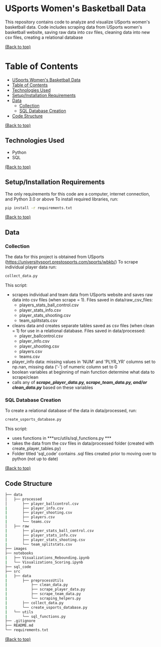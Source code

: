 # USports Women's Basketball Data
This repository contains code to analyze and visualize USports women's basketball data.
Code includes scraping data from USports women's basketball website, saving raw data into csv files, cleaning data into new csv files, creating a relational database

[(Back to top)](#usports-womens-basketball-data)

# Table of Contents

- [USports Women's Basketball Data](#usports-womens-basketball-data)
- [Table of Contents](#table-of-contents)
- [Technologies Used](#technologies-used)
- [Setup/Installation Requirements](#setupinstallation-requirements)
- [Data](#data)
    - [Collection](#collection)
    - [SQL Database Creation](#sql-database-creation)
- [Code Structure](#code-structure)


[(Back to top)](#table-of-contents)

## Technologies Used
* Python 
* SQL

[(Back to top)](#technologies-used)

## Setup/Installation Requirements
The only requirements for this code are a computer, internet connection, and Python 3.0 or above
To install required libraries, run: 
```bash
pip install -r requirements.txt
```

[(Back to top)](#setupinstallation-requirements)

## Data

### Collection
The data for this project is obtained from USports (https://universitysport.prestosports.com/sports/wbkb/)
To scrape individual player data run:
```bash
collect_data.py
```
This script:
* scrapes individual and team data from USports website and saves raw data into csv files (when scrape = 1). Files saved in data/raw_csv_files:
    * players_stats_ball_control.csv
    * player_stats_info.csv
    * player_stats_shooting.csv
    * team_splitstats.csv
* cleans data and creates separate tables saved as csv files (when clean = 1) for use in a relational database. Files saved in data/processed:
    * player_ballcontrol.csv
    * player_info.csv
    * player_shooting.csv
    * players.csv
    * teams.csv
* player_info data: missing values in 'NUM' and 'PLYR_YR' columns set to np.nan, missing data ('-') of numeric column set to 0
* boolean variables at beginning of main function determine what data to scrape/clean
* calls any of ***scrape_player_data.py, scrape_team_data.py, and/or clean_data.py*** based on these variables

### SQL Database Creation
To create a relational database of the data in data/processed, run: 
```bash
create_usports_database.py
```
This script:
* uses functions in ***src/utils/sql_functions.py ***
* takes the data from the csv files in data/processed folder (created with create_player_tables.py)
* Folder titled 'sql_code' contains .sql files created prior to moving over to python (not up to date)

[(Back to top)](#data)


## Code Structure
```bash
├── data
│   ├── processed
│       ├── player_ballcontrol.csv
|       ├── player_info.csv
|       ├── player_shooting.csv
|       ├── players.csv
|       └── teams.csv
│   ├── raw
|       ├── player_stats_ball_control.csv
|       ├── player_stats_info.csv
|       ├── player_stats_shooting.csv
|       └── team_splitstats.csv
├── images
├── notebooks
|   ├── Visualizations_Rebounding.ipynb
|   └── Visualizations_Scoring.ipynb
├── sql_code
├── src
|   ├── data
|       ├── preprocessUtils
|           ├── clean_data.py
|           ├── scrape_player_data.py
|           ├── scrape_team_data.py
|           └── scraping_helpers.py
|       ├── collect_data.py
|       └── create_usports_database.py
|   └── utils
|       └── sql_functions.py
├── .gitignore
├── README.md
└── requirements.txt
```

[(Back to top)](#code-structure)


